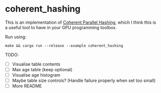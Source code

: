 # coherent_hashing

This is an implementation of [Coherent Parallel Hashing](http://ggg.udg.edu/publicacions/UsersWebs/cohash_siga2011/index.shtml), which I think this is a useful tool to have in your GPU programming toolbox.

Run using:

```
make && cargo run --release --example coherent_hashing
```

TODO:

- [ ] Visualise table contents
- [ ] Max age table (keep optional)
- [ ] Visualise age histogram
- [ ] Maybe table size controls? (Handle failure properly when set too small)
- [ ] More README

